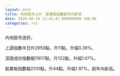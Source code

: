 ```yaml
---
layout: post
title: 內地股市上升　創業板指數創年內新高
date: 2020-06-19 11:41:47.000000000 +08:00
categories: rss
---
```


內地股市造好。

上證指數半日升2950點，升11點，升幅0.39%。

深證成份指數報11617點，升122點，升幅1.07%。

創業板指數報2310點，升44點，升幅1.97%，創年內新高。
